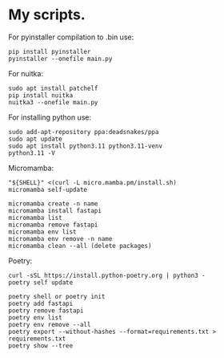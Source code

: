 # My scripts.
For pyinstaller compilation to .bin use:
```
pip install pyinstaller
pyinstaller --onefile main.py
```
For nuitka:
```
sudo apt install patchelf
pip install nuitka
nuitka3 --onefile main.py
```
For installing python use:
```
sudo add-apt-repository ppa:deadsnakes/ppa
sudo apt update
sudo apt install python3.11 python3.11-venv
python3.11 -V
```
Micromamba:
```
"${SHELL}" <(curl -L micro.mamba.pm/install.sh)
micromamba self-update

micromamba create -n name
micromamba install fastapi
micromamba list
micromamba remove fastapi
micromamba env list
micromamba env remove -n name
micromamba clean --all (delete packages)
```
Poetry:
```
curl -sSL https://install.python-poetry.org | python3 -
poetry self update

poetry shell or poetry init
poetry add fastapi
poetry remove fastapi
poetry env list
poetry env remove --all
poetry export --without-hashes --format=requirements.txt > requirements.txt
poetry show --tree
```
